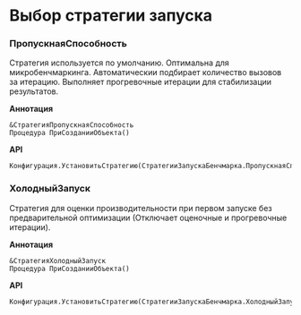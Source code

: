 # Выбор стратегии запуска

### ПропускнаяСпособность

Стратегия используется по умолчанию. Оптимальна для микробенчмаркинга. 
Автоматическии подбирает количество вызовов за итерацию. Выполняет прогревочные итерации для стабилизации результатов.

**Аннотация**

```bsl
&СтратегияПропускнаяСпособность
Процедура ПриСозданииОбъекта()
```

**API**

```bsl
Конфигурация.УстановитьСтратегию(СтратегииЗапускаБенчмарка.ПропускнаяСпособность)
```

### ХолодныйЗапуск

Стратегия для оценки производительности при первом запуске без предварительной оптимизации (Отключает оценочные и прогревочные итерации).

**Аннотация**

```bsl
&СтратегияХолодныйЗапуск
Процедура ПриСозданииОбъекта()
```

**API**

```bsl
Конфигурация.УстановитьСтратегию(СтратегииЗапускаБенчмарка.ХолодныйЗапуск)
```
